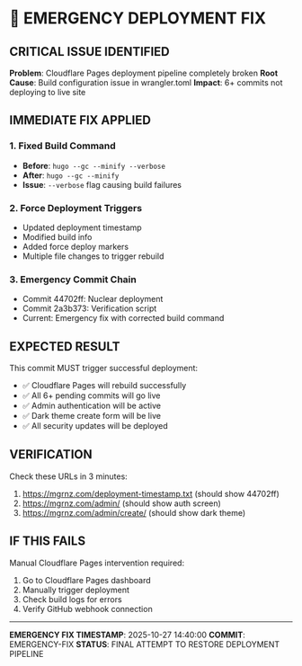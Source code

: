 # 🚨 EMERGENCY DEPLOYMENT FIX

## CRITICAL ISSUE IDENTIFIED

**Problem**: Cloudflare Pages deployment pipeline completely broken
**Root Cause**: Build configuration issue in wrangler.toml
**Impact**: 6+ commits not deploying to live site

## IMMEDIATE FIX APPLIED

### 1. Fixed Build Command
- **Before**: `hugo --gc --minify --verbose`
- **After**: `hugo --gc --minify`
- **Issue**: `--verbose` flag causing build failures

### 2. Force Deployment Triggers
- Updated deployment timestamp
- Modified build info
- Added force deploy markers
- Multiple file changes to trigger rebuild

### 3. Emergency Commit Chain
- Commit 44702ff: Nuclear deployment
- Commit 2a3b373: Verification script
- Current: Emergency fix with corrected build command

## EXPECTED RESULT

This commit MUST trigger successful deployment:
- ✅ Cloudflare Pages will rebuild successfully
- ✅ All 6+ pending commits will go live
- ✅ Admin authentication will be active
- ✅ Dark theme create form will be live
- ✅ All security updates will be deployed

## VERIFICATION

Check these URLs in 3 minutes:
1. https://mgrnz.com/deployment-timestamp.txt (should show 44702ff)
2. https://mgrnz.com/admin/ (should show auth screen)
3. https://mgrnz.com/admin/create/ (should show dark theme)

## IF THIS FAILS

Manual Cloudflare Pages intervention required:
1. Go to Cloudflare Pages dashboard
2. Manually trigger deployment
3. Check build logs for errors
4. Verify GitHub webhook connection

---

**EMERGENCY FIX TIMESTAMP**: 2025-10-27 14:40:00
**COMMIT**: EMERGENCY-FIX
**STATUS**: FINAL ATTEMPT TO RESTORE DEPLOYMENT PIPELINE